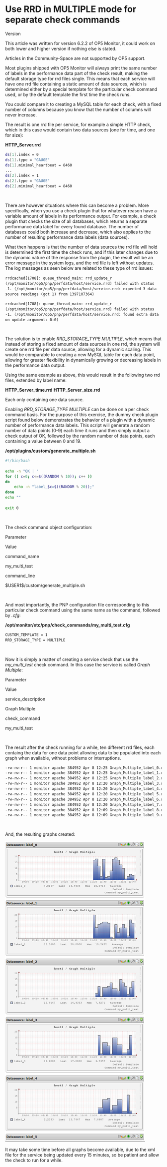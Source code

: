 # Use RRD in MULTIPLE mode for separate check commands

Version

This article was written for version 6.2.2 of OP5 Monitor, it could work on both lower and higher version if nothing else is stated.

Articles in the Community-Space are not supported by OP5 support.

Most plugins shipped with OP5 Monitor will always print the same number of labels in the performance data part of the check result, making the default storage type for rrd files single. This means that each service will have one rrd file containing a static amount of data sources, which is determined either by a special template for the particular check command used, or by the default template the first time the check runs.

You could compare it to creating a MySQL table for each check, with a fixed number of columns because you know that the number of columns will never increase.

The result is one rrd file per service, for example a simple HTTP check, which in this case would contain two data sources (one for time, and one for size):

**HTTP\_Server.rrd**

``` {.bash data-syntaxhighlighter-params="brush: bash; gutter: false; theme: Confluence" data-theme="Confluence" style="brush: bash; gutter: false; theme: Confluence"}
ds[1].index = 0
ds[1].type = "GAUGE"
ds[1].minimal_heartbeat = 8460
...
ds[2].index = 1
ds[2].type = "GAUGE"
ds[2].minimal_heartbeat = 8460
```

 

There are however situations where this can become a problem. More specifically, when you use a check plugin that for whatever reason have a variable amount of labels in its performance output. For example, a check plugin that checks the size of all databases, which returns a separate performance data label for every found database. The number of databases could both increase and decrease, which also applies to the number of resulting performance data labels (data sources).

What then happens is that the number of data sources the rrd file will hold is determined the first time the check runs, and if this later changes due to the dynamic nature of the response from the plugin, the result will be an error message in the system logs, and the rrd file is left without updates. The log messages as seen below are related to these type of rrd issues:

`rrdcached[1708]: queue_thread_main: rrd_update_r (/opt/monitor/op5/pnp/perfdata/host/service.rrd) failed with status -1. (/opt/monitor/op5/pnp/perfdata/host/service.rrd: expected 3 data source readings (got 1) from 1397107364)`

`rrdcached[1708]: queue_thread_main: rrd_update_r (/opt/monitor/op5/pnp/perfdata/host/service.rrd) failed with status -1. (/opt/monitor/op5/pnp/perfdata/host/service.rrd: found extra data on update argument: 0:0)`

 

The solution is to enable *RRD\_STORAGE\_TYPE MULTIPLE*, which means that instead of storing a fixed amount of data sources in one rrd, the system will create one rrd file per data source, allowing for a dynamic scaling. This would be comparable to creating a new MySQL table for each data point, allowing for greater flexibility in dynamically growing or decreasing labels in the performance data output.

Using the same example as above, this would result in the following two rrd files, extended by label name:

**HTTP\_Server\_time.rrd**
**HTTP\_Server\_size.rrd**

Each only containing one data source.

Enabling *RRD\_STORAGE\_TYPE MULTIPLE* can be done on a per check command basis. For the purpose of this exercise, the dummy check plugin script found below demonstrates the behavior of a plugin with a dynamic number of performance data labels. This script will generate a random number of data points (0-9) each time it runs and then simply output a check output of OK, followed by the random number of data points, each containing a value between 0 and 19.

**/opt/plugins/custom/generate\_multiple.sh**

``` {.bash data-syntaxhighlighter-params="brush: bash; gutter: false; theme: Confluence" data-theme="Confluence" style="brush: bash; gutter: false; theme: Confluence"}
#!/bin/bash

echo -n "OK | "
for (( c=0; c<=$((RANDOM % 10)); c++ ))
do
    echo -n "label_$c=$((RANDOM % 20));"
done
echo ""
 
exit 0
```

 

The check command object configuration:

Parameter

Value

command\_name

my\_multi\_test

command\_line

\$USER1\$/custom/generate\_multiple.sh

 

And most importantly, the PNP configuration file corresponding to this particular check command using the same name as the command, followed by *.cfg*:

**/opt/monitor/etc/pnp/check\_commands/my\_multi\_test.cfg**

``` {.bash data-syntaxhighlighter-params="brush: bash; gutter: false; theme: Confluence" data-theme="Confluence" style="brush: bash; gutter: false; theme: Confluence"}
CUSTOM_TEMPLATE = 1
RRD_STORAGE_TYPE = MULTIPLE
```

 

Now it is simply a matter of creating a service check that use the *my\_multi\_test* check command. In this case the service is called *Graph Multiple*:

Parameter

Value

service\_description

Graph Multiple

check\_command

my\_multi\_test

 

The result after the check running for a while, ten different rrd files, each containg the data for one data point allowing data to be populated into each graph when available, without problems or interruptions.

``` {.bash data-syntaxhighlighter-params="brush: bash; gutter: false; theme: Confluence" data-theme="Confluence" style="brush: bash; gutter: false; theme: Confluence"}
-rw-rw-r-- 1 monitor apache 384952 Apr 8 12:25 Graph_Multiple_label_0.rrd
-rw-rw-r-- 1 monitor apache 384952 Apr 8 12:25 Graph_Multiple_label_1.rrd
-rw-rw-r-- 1 monitor apache 384952 Apr 8 12:25 Graph_Multiple_label_2.rrd
-rw-rw-r-- 1 monitor apache 384952 Apr 8 12:20 Graph_Multiple_label_3.rrd
-rw-rw-r-- 1 monitor apache 384952 Apr 8 12:20 Graph_Multiple_label_4.rrd
-rw-rw-r-- 1 monitor apache 384952 Apr 8 12:20 Graph_Multiple_label_5.rrd
-rw-rw-r-- 1 monitor apache 384952 Apr 8 12:20 Graph_Multiple_label_6.rrd
-rw-rw-r-- 1 monitor apache 384952 Apr 8 12:20 Graph_Multiple_label_7.rrd
-rw-rw-r-- 1 monitor apache 384952 Apr 8 12:09 Graph_Multiple_label_8.rrd
-rw-rw-r-- 1 monitor apache 384952 Apr 8 12:09 Graph_Multiple_label_9.rrd
```

 

And, the resulting graphs created:

![](attachments/6193777/6422612.png)

It may take some time before all graphs become available, due to the xml file for the service being updated every 15 minutes, so be patient and allow the check to run for a while.

